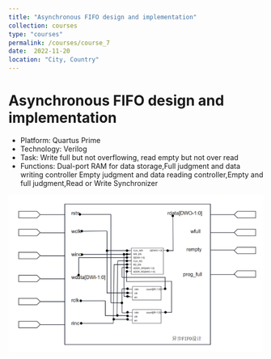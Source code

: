 ```yaml
---
title: "Asynchronous FIFO design and implementation"
collection: courses
type: "courses"
permalink: /courses/course_7
date:  2022-11-20
location: "City, Country"
---
```


Asynchronous FIFO design and implementation
======
* Platform: Quartus Prime
* Technology: Verilog
* Task: Write full but not overflowing, read empty but not over read
* Functions: Dual-port RAM for data storage,Full judgment and data writing controller Empty judgment and data reading controller,Empty and full judgment,Read or       Write Synchronizer

<img src='/images/fifo.png'>
